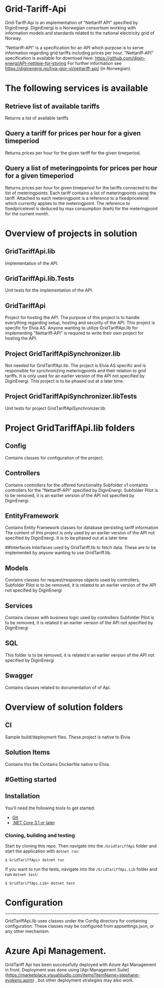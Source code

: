 # Grid-Tariff-Api

Grid-Tariff-Api is an implementation of "Nettariff API" specified by DiginEnergi.
DiginEnergi is a Norwegian consortium working with information models and standards related to the national electricity grid of Norway.

"Nettariff-API" is a specification for an API which purpose is to serve information regarding grid tariffs including prices per hour.
"Nettariff-API" specification is available for download here: https://github.com/digin-energi/API-nettleie-for-styring
For further information see https://diginenergi.no/hva-gjor-vi/nettariff-api/ (in Norwegian).

# The following services is available
## Retrieve list of available tariffs
Returns a list of available tariffs

## Query a tariff for prices per hour for a given timeperiod
Returns prices per hour for the given tariff for the given timeperiod.

## Query a list of meteringpoints for prices per hour for a given timeperiod
Returns prices per hour for given timeperiod for the tariffs connected to the list of meteringpoints.
Each tariff contains a list of meteringpoints using the tariff.
Attached to each meteringpoint is a reference to a fixedpricelevel which currently applies to the meteringpoint.
The reference to fixedpricelevel is deduced by max consumption (kwh) for the meteringpoint for the current month.


# Overview of projects in solution

## GridTariffApi.lib
Implementation of the API.

## GridTariffApi.lib.Tests
Unit tests for the implementation of the API.

## GridTariffApi
Project for hosting the API.
The purpose of this project is to handle everything regarding setup, hosting and security of the API.
This project is specific for Elvia AS.
Anyone wanting to utilize GridTariffApi.lib for implementing "Nettariff-API" is required to write their own project for hosting the API.

## Project GridTariffApiSynchronizer.lib
Not needed for GridTariffApi.lib.
The project is Elvia AS specific and is responsible for synchronizing meteringpoints and their relation to grid tariffs.
It is only used for an earlier version of the API not specified by DiginEnergi.
This project is to be phased out at a later time.

## Project GridTariffApiSynchronizer.libTests
Unit tests for project GridTariffApiSynchronizer.lib


# Project GridTariffApi.lib folders

## Config
Contains classes for configuration of the project.

## Controllers
Contains controllers for the offered functionality
Subfolder v1 containts controllers for the "Nettariff-API" specified by DiginEnergi.
Subfolder Pilot is to be removed, it is an earlier version of the API not specified by DiginEnergi.

## EntityFramework
Contains Entity Framework classes for database persisting tariff information
The content of this project is only used by an earlier version of the API not specified by DiginEnergi.
It is to be phased out at a later time

##Interfaces
Interfaces used by GridTariff.lib to fetch data.
These are to be implemented by anyone wanting to use GridTariff.lib.

## Models 
Contains classes for request/response objects used by controllers,
Subfolder Pilot is to be removed, it is related to an earlier version of the API not specified by DiginEnergi

## Services
Contains classes with business logic used by controllers
Subfolder Pilot is to be removed, it is related ti an earlier version of the API not specified by DiginEnergi

##  SQL
This folder is to be removed, it is related ti an earlier version of the API not specified by DiginEnergi

## Swagger
Contains classes related to documentation of of Api.


# Overview of solution folders

## CI
Sample build/deployment files.
These project is native to Elvia.

## Solution Items 
Contains this file
Contains Dockerfile native to Elvia.

#Getting started
---------------
## Installation
You'll need the following tools to get started:
* [Git](https://git-scm.com/downloads)
* [.NET Core 3.1 or later](https://dotnet.microsoft.com/download)

### Cloning, building and testing
Start by cloning this repo. Then navigate into the `/GridTariffApi` folder and start the application with `dotnet run`:
```shell
$ GridTariffApi> dotnet run	
```

If you want to run the tests, navigate into the `/GridTariffApi.Lib` folder and run `dotnet test`:
```shell
$ GridTariffApi.Lib> dotnet test
```


# Configuration
-------------
GridTariffApi.lib uses classes under the Config directory for containing configuration.
These classes may be configured from appsettings.json, or any other mechanism.

# Azure Api Management.
GridTariff Api has been successfully deployed with Azure Api Management in front.
Deployment was done using [Api Management Suite] (https://marketplace.visualstudio.com/items?itemName=stephane-eyskens.apim) , but other deployment strategies may also work.

